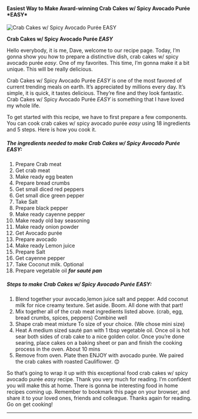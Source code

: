             

#### Easiest Way to Make Award-winning Crab Cakes w/ Spicy Avocado Purée \*EASY\*

![Crab Cakes w/ Spicy Avocado Purée <em>EASY</em>](https://img-global.cpcdn.com/recipes/b2f0d43fd877bad8/751x532cq70/crab-cakes-w-spicy-avocado-puree-easy-recipe-main-photo.jpg)

**Crab Cakes w/ Spicy Avocado Purée <em>EASY</em>**

Hello everybody, it is me, Dave, welcome to our recipe page. Today, I’m gonna show you how to prepare a distinctive dish, crab cakes w/ spicy avocado purée _easy_. One of my favorites. This time, I’m gonna make it a bit unique. This will be really delicious.

Crab Cakes w/ Spicy Avocado Purée _EASY_ is one of the most favored of current trending meals on earth. It’s appreciated by millions every day. It’s simple, it is quick, it tastes delicious. They’re fine and they look fantastic. Crab Cakes w/ Spicy Avocado Purée _EASY_ is something that I have loved my whole life.

To get started with this recipe, we have to first prepare a few components. You can cook crab cakes w/ spicy avocado purée _easy_ using 18 ingredients and 5 steps. Here is how you cook it.

##### The ingredients needed to make Crab Cakes w/ Spicy Avocado Purée _EASY_:

1.  Prepare Crab meat
2.  Get crab meat
3.  Make ready egg beaten
4.  Prepare bread crumbs
5.  Get small diced red peppers
6.  Get small dice green pepper
7.  Take Salt
8.  Prepare black pepper
9.  Make ready cayenne pepper
10.  Make ready old bay seasoning
11.  Make ready onion powder
12.  Get Avocado purée
13.  Prepare avocado
14.  Make ready Lemon juice
15.  Prepare Salt
16.  Get cayenne pepper
17.  Take Coconut milk. Optional
18.  Prepare vegetable oil _**for sauté pan**_

##### Steps to make Crab Cakes w/ Spicy Avocado Purée _EASY_:

1.  Blend together your avocado,lemon juice salt and pepper. Add coconut milk for nice creamy texture. Set aside. Boom. All done with that part!
2.  Mix together all of the crab meat ingredients listed above. (crab, egg, bread crumbs, spices, peppers) Combine well
3.  Shape crab meat mixture To size of your choice. (We chose mini size)
4.  Heat A medium sized sauté pan with 1 tbsp vegetable oil. Once oil is hot sear both sides of crab cake to a nice golden color. Once you’re done searing, place cakes on a baking sheet or pan and finish the cooking process in the oven. About 10 mins
5.  Remove from oven. Plate then ENJOY with avocado purée. We paired the crab cakes with roasted Cauliflower. 😊

So that’s going to wrap it up with this exceptional food crab cakes w/ spicy avocado purée _easy_ recipe. Thank you very much for reading. I’m confident you will make this at home. There is gonna be interesting food in home recipes coming up. Remember to bookmark this page on your browser, and share it to your loved ones, friends and colleague. Thanks again for reading. Go on get cooking!

* * *